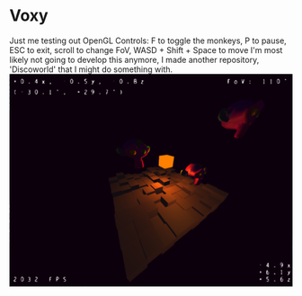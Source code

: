 # Voxy
Just me testing out OpenGL
Controls: F to toggle the monkeys, P to pause, ESC to exit, scroll to change FoV, WASD + Shift + Space to move
I'm most likely not going to develop this anymore, I made another repository, 'Discoworld' that I might do something with.
![screenshot](screenshot.png)
